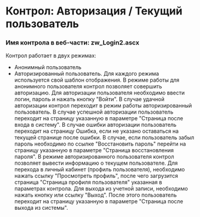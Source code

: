 ﻿---
description: 2.4.9.1
---
# Контрол: Авторизация / Текущий пользователь
### Имя контрола в веб-части: zw_Login2.ascx
Контрол работает в двух режимах:
- Анонимный пользователь
- Авторизированный пользователь.
Для каждого режима используется свой шаблон отображения.
В режиме работы для анонимного пользователя контрол позволяет совершить авторизацию. 
Для авторизации пользователя необходимо ввести логин, пароль и нажать кнопку "Войти". В случае удачной авторизации контрол переходит в режим работы авторизированный пользователь.
В случае успешной авторизации пользователь переходит на страницу указанную в параметре "Страница после входа в систему".
В случае ошибки авторизации пользователь переходит на страницу Ошибка, если не указано оставаться на текущей странице после ошибки.
В случае, если пользователь забыл пароль необходимо по ссылке "Восстановить пароль" перейти на страницу указанную в параметре "Страница восстановления пароля".
В режиме авторизированного пользователя контрол позволяет вывести информацию о текущем пользователе. 
Для перехода в личный кабинет (профиль пользователя), необходимо нажать ссылку "Просмотреть профиль", после чего загрузится страница "Страница профиля пользователя" указанная в параметрах контрола.
Для выхода из учетной записи, необходимо нажать кнопку или ссылку "Выход". После этого пользователь переходит на страницу указанную в параметре "Страница после выхода из системы".
